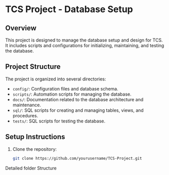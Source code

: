 # TCS Project - Database Setup

## Overview

This project is designed to manage the database setup and design for TCS. It includes scripts and configurations for initializing, maintaining, and testing the database.

## Project Structure

The project is organized into several directories:

- `config/`: Configuration files and database schema.
- `scripts/`: Automation scripts for managing the database.
- `docs/`: Documentation related to the database architecture and maintenance.
- `sql/`: SQL scripts for creating and managing tables, views, and procedures.
- `tests/`: SQL scripts for testing the database.

## Setup Instructions

1. Clone the repository:
   ```bash
   git clone https://github.com/yourusername/TCS-Project.git
   ```

Detailed folder Structure


